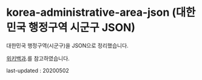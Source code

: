 # korea-administrative-area-json (대한민국 행정구역 시군구 JSON)
  
대한민국 행정구역(시군구)을 JSON으로 정리했습니다.

[위키백과](https://ko.wikipedia.org/wiki/%EB%8C%80%ED%95%9C%EB%AF%BC%EA%B5%AD%EC%9D%98_%ED%96%89%EC%A0%95_%EA%B5%AC%EC%97%AD).를 참고하였습니다.

last-updated : 20200502
